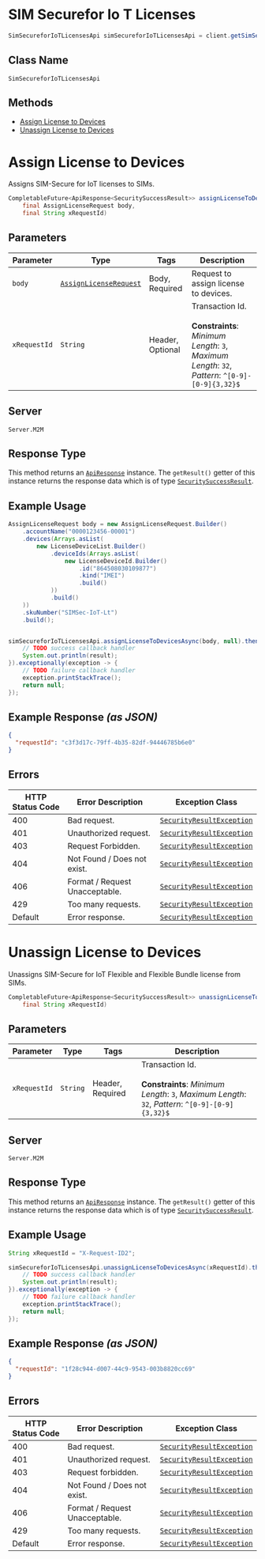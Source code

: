 # SIM Securefor Io T Licenses

```java
SimSecureforIoTLicensesApi simSecureforIoTLicensesApi = client.getSimSecureforIoTLicensesApi();
```

## Class Name

`SimSecureforIoTLicensesApi`

## Methods

* [Assign License to Devices](../../doc/controllers/sim-securefor-io-t-licenses.md#assign-license-to-devices)
* [Unassign License to Devices](../../doc/controllers/sim-securefor-io-t-licenses.md#unassign-license-to-devices)


# Assign License to Devices

Assigns SIM-Secure for IoT licenses to SIMs.

```java
CompletableFuture<ApiResponse<SecuritySuccessResult>> assignLicenseToDevicesAsync(
    final AssignLicenseRequest body,
    final String xRequestId)
```

## Parameters

| Parameter | Type | Tags | Description |
|  --- | --- | --- | --- |
| `body` | [`AssignLicenseRequest`](../../doc/models/assign-license-request.md) | Body, Required | Request to assign license to devices. |
| `xRequestId` | `String` | Header, Optional | Transaction Id.<br><br>**Constraints**: *Minimum Length*: `3`, *Maximum Length*: `32`, *Pattern*: `^[0-9]-[0-9]{3,32}$` |

## Server

`Server.M2M`

## Response Type

This method returns an [`ApiResponse`](../../doc/api-response.md) instance. The `getResult()` getter of this instance returns the response data which is of type [`SecuritySuccessResult`](../../doc/models/security-success-result.md).

## Example Usage

```java
AssignLicenseRequest body = new AssignLicenseRequest.Builder()
    .accountName("0000123456-00001")
    .devices(Arrays.asList(
        new LicenseDeviceList.Builder()
            .deviceIds(Arrays.asList(
                new LicenseDeviceId.Builder()
                    .id("864508030109877")
                    .kind("IMEI")
                    .build()
            ))
            .build()
    ))
    .skuNumber("SIMSec-IoT-Lt")
    .build();


simSecureforIoTLicensesApi.assignLicenseToDevicesAsync(body, null).thenAccept(result -> {
    // TODO success callback handler
    System.out.println(result);
}).exceptionally(exception -> {
    // TODO failure callback handler
    exception.printStackTrace();
    return null;
});
```

## Example Response *(as JSON)*

```json
{
  "requestId": "c3f3d17c-79ff-4b35-82df-94446785b6e0"
}
```

## Errors

| HTTP Status Code | Error Description | Exception Class |
|  --- | --- | --- |
| 400 | Bad request. | [`SecurityResultException`](../../doc/models/security-result-exception.md) |
| 401 | Unauthorized request. | [`SecurityResultException`](../../doc/models/security-result-exception.md) |
| 403 | Request Forbidden. | [`SecurityResultException`](../../doc/models/security-result-exception.md) |
| 404 | Not Found / Does not exist. | [`SecurityResultException`](../../doc/models/security-result-exception.md) |
| 406 | Format / Request Unacceptable. | [`SecurityResultException`](../../doc/models/security-result-exception.md) |
| 429 | Too many requests. | [`SecurityResultException`](../../doc/models/security-result-exception.md) |
| Default | Error response. | [`SecurityResultException`](../../doc/models/security-result-exception.md) |


# Unassign License to Devices

Unassigns SIM-Secure for IoT Flexible and Flexible Bundle license from SIMs.

```java
CompletableFuture<ApiResponse<SecuritySuccessResult>> unassignLicenseToDevicesAsync(
    final String xRequestId)
```

## Parameters

| Parameter | Type | Tags | Description |
|  --- | --- | --- | --- |
| `xRequestId` | `String` | Header, Required | Transaction Id.<br><br>**Constraints**: *Minimum Length*: `3`, *Maximum Length*: `32`, *Pattern*: `^[0-9]-[0-9]{3,32}$` |

## Server

`Server.M2M`

## Response Type

This method returns an [`ApiResponse`](../../doc/api-response.md) instance. The `getResult()` getter of this instance returns the response data which is of type [`SecuritySuccessResult`](../../doc/models/security-success-result.md).

## Example Usage

```java
String xRequestId = "X-Request-ID2";

simSecureforIoTLicensesApi.unassignLicenseToDevicesAsync(xRequestId).thenAccept(result -> {
    // TODO success callback handler
    System.out.println(result);
}).exceptionally(exception -> {
    // TODO failure callback handler
    exception.printStackTrace();
    return null;
});
```

## Example Response *(as JSON)*

```json
{
  "requestId": "1f28c944-d007-44c9-9543-003b8820cc69"
}
```

## Errors

| HTTP Status Code | Error Description | Exception Class |
|  --- | --- | --- |
| 400 | Bad request. | [`SecurityResultException`](../../doc/models/security-result-exception.md) |
| 401 | Unauthorized request. | [`SecurityResultException`](../../doc/models/security-result-exception.md) |
| 403 | Request forbidden. | [`SecurityResultException`](../../doc/models/security-result-exception.md) |
| 404 | Not Found / Does not exist. | [`SecurityResultException`](../../doc/models/security-result-exception.md) |
| 406 | Format / Request Unacceptable. | [`SecurityResultException`](../../doc/models/security-result-exception.md) |
| 429 | Too many requests. | [`SecurityResultException`](../../doc/models/security-result-exception.md) |
| Default | Error response. | [`SecurityResultException`](../../doc/models/security-result-exception.md) |

